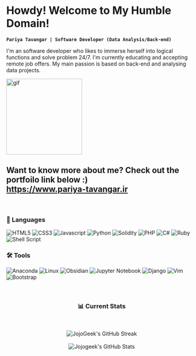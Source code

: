 # Howdy! Welcome to My Humble Domain!

**`Pariya Tavangar | Software Developer (Data Analysis/Back-end)`**
<br/>

I'm an software developer who likes to immerse herself into logical functions and solve problem 24/7. I'm currently educating and accepting remote job offers. My main passion is based on back-end and analysing data projects.

<img alt="gif" width="200px" align = "center" src="https://media.giphy.com/media/v1.Y2lkPTc5MGI3NjExZngybXc1NGxraTV6MGRuc3F6NTd5aDdhNW4wdmM0Z2lvN3dmYWVqayZlcD12MV9pbnRlcm5hbF9naWZfYnlfaWQmY3Q9Zw/LaVp0AyqR5bGsC5Cbm/giphy.gif" >

Want to know more about me? Check out the portfoilo link below :)
<br/>
https://www.pariya-tavangar.ir
---
<br/>

### 🧰 Languages

![HTML5](https://img.shields.io/badge/html5-%23E34F26.svg?style=for-the-badge&logo=html5&logoColor=white)
![CSS3](https://img.shields.io/badge/css3-%231572B6.svg?style=for-the-badge&logo=css3&logoColor=white)
![Javascript](https://img.shields.io/badge/javascript-grey?style=for-the-badge&logo=javascript)
![Python](https://img.shields.io/badge/python-3670A0?style=for-the-badge&logo=python&logoColor=ffdd54)
![Solidity](https://img.shields.io/badge/Solidity-%23363636.svg?style=for-the-badge&logo=solidity&logoColor=white)
![PHP](https://img.shields.io/badge/php-%23777BB4.svg?style=for-the-badge&logo=php&logoColor=white)
![C#](https://img.shields.io/badge/c%23-%23239120.svg?style=for-the-badge&logo=csharp&logoColor=white)
![Ruby](https://img.shields.io/badge/ruby-%23CC342D.svg?style=for-the-badge&logo=ruby&logoColor=white)
![Shell Script](https://img.shields.io/badge/shell_script-%23121011.svg?style=for-the-badge&logo=gnu-bash&logoColor=white)


### 🛠 Tools

![Anaconda](https://img.shields.io/badge/Anaconda-%2344A833.svg?style=for-the-badge&logo=anaconda&logoColor=white)
![Linux](https://img.shields.io/badge/Linux-FCC624?style=for-the-badge&logo=linux&logoColor=black)
![Obsidian](https://img.shields.io/badge/Obsidian-%23483699.svg?style=for-the-badge&logo=obsidian&logoColor=white)
![Jupyter Notebook](https://img.shields.io/badge/jupyter-%23FA0F00.svg?style=for-the-badge&logo=jupyter&logoColor=white)
![Django](https://img.shields.io/badge/django-%23092E20.svg?style=for-the-badge&logo=django&logoColor=white)
![Vim](https://img.shields.io/badge/VIM-%2311AB00.svg?style=for-the-badge&logo=vim&logoColor=white)
![Bootstrap](https://img.shields.io/badge/bootstrap-%238511FA.svg?style=for-the-badge&logo=bootstrap&logoColor=white)
<br/><br/><br/>


<h3 align="center">
  📊 Current Stats
</h3>

<br/>
<div align="center">
  
  ![JojoGeek's GitHub Streak](http://github-readme-streak-stats.herokuapp.com?user=pariya-tavangar&theme=react&hide_border=true)
<br/><br/>
  ![Jojogeek's GitHub Stats](https://github-readme-stats.vercel.app/api?username=pariya-tavangar&show_icons=true&theme=react) 
</div>
<br/>


